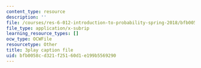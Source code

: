 ```yaml
---
content_type: resource
description: ''
file: /courses/res-6-012-introduction-to-probability-spring-2018/bfb0058cd321f25160d1e199b5569290_r_rzDNLODQw.srt
file_type: application/x-subrip
learning_resource_types: []
ocw_type: OCWFile
resourcetype: Other
title: 3play caption file
uid: bfb0058c-d321-f251-60d1-e199b5569290
---
```

